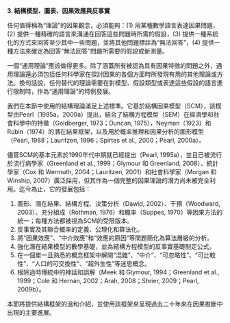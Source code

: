 

**3. 結構模型、圖表、因果效應與反事實**

任何值得稱為“理論”的因果觀念，必須能夠：(1) 用某種數學語言表達因果問題，(2) 提供一種精確的語言來溝通在回答這些問題時所需的假設，(3) 提供一種系統化的方式來回答至少其中一些問題，並將其他問題標註為“無法回答”，(4) 提供一種方法來確定為回答“無法回答”問題所需要的假設或新測量。

一個“通用理論”應該做得更多。除了涵蓋所有被認為具有因果特徵的問題之外，通用理論還必須包括任何科學家在探討因果的各個方面時所發現有用的其他理論或方法。換句話說，任何替代的理論需要在對模型、假設類型或表達這些假設的語言進行限制時，作為“通用理論”的特例發展。

我們在本節中使用的結構理論滿足上述標準。它基於結構因果模型（SCM），該模型由Pearl（1995a，2000a）提出，結合了結構方程模型（SEM）在經濟學和社會科學中的特徵（Goldberger, 1973；Duncan, 1975），Neyman（1923）和Rubin（1974）的潛在結果框架，以及用於概率推理和因果分析的圖形模型（Pearl, 1988；Lauritzen, 1996；Spirtes et al., 2000；Pearl, 2000a）。

儘管SCM的基本元素於1990年代中期就已經提出（Pearl, 1995a），並且已被流行於流行病學家（Greenland et al., 1999；Glymour 和 Greenland, 2008）、統計學家（Cox 和 Wermuth, 2004；Lauritzen, 2001）和社會科學家（Morgan 和 Winship, 2007）廣泛採用，但其作為一個完整的因果理論的潛力尚未被完全利用。迄今為止，它的發展包括：

1. 圖形、潛在結果、結構方程、決策分析（Dawid, 2002）、干預（Woodward, 2003）、充分組成（Rothman, 1976）和概率（Suppes, 1970）等因果方法的統一；每種方法都被視為SCM的受限版本。
2. 反事實及其聯合概率的定義、公理化和算法化。
3. 將“因果效應”、“中介效應”和“效應的原因”等問題簡化為算法層級的分析。
4. 強化潛在結果模型的數學基礎，並為結構方程模型的反事實基礎制定公式。
5. 在一個單一且熟悉的概念框架中解開“混雜”、“中介”、“可忽略性”、“可比較性”、“人口的可交換性”、“超外生性”等迷思概念。
6. 根除過時傳統中的神話和誤解（Meek 和 Glymour, 1994；Greenland et al., 1999；Cole 和 Hernán, 2002；Arah, 2008；Shrier, 2009；Pearl, 2009b）。

本節將提供結構框架的溫和介紹，並使用該框架來呈現過去二十年來在因果推斷中出現的主要進展。



